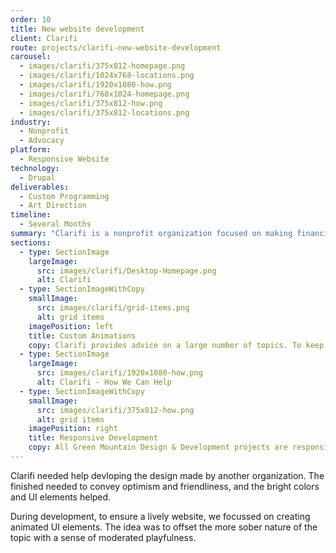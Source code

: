 ```yaml
---
order: 10
title: New website development
client: Clarifi
route: projects/clarifi-new-website-development
carousel:
  - images/clarifi/375x812-homepage.png
  - images/clarifi/1024x768-locations.png
  - images/clarifi/1920x1080-how.png
  - images/clarifi/768x1024-homepage.png
  - images/clarifi/375x812-how.png
  - images/clarifi/375x812-locations.png
industry:
  - Nonprofit
  - Advocacy
platform:
  - Responsive Website
technology:
  - Drupal
deliverables:
  - Custom Programming
  - Art Direction
timeline:
  - Several Months
summary: "Clarifi is a nonprofit organization focused on making financial literacy more accessible to everyone. They offer financial advice and planning."
sections:
  - type: SectionImage
    largeImage:
      src: images/clarifi/Desktop-Homepage.png
      alt: Clarifi
  - type: SectionImageWithCopy
    smallImage:
      src: images/clarifi/grid-items.png
      alt: grid items
    imagePosition: left
    title: Custom Animations
    copy: Clarifi provides advice on a large number of topics. To keep the finished product clean while also delivering all their content to users, we opted to reveal some content through interactive animations.
  - type: SectionImage
    largeImage:
      src: images/clarifi/1920x1080-how.png
      alt: Clarifi - How We Can Help
  - type: SectionImageWithCopy
    smallImage:
      src: images/clarifi/375x812-how.png
      alt: grid items
    imagePosition: right
    title: Responsive Development
    copy: All Green Mountain Design & Development projects are responsive in nature. Over time, more and more people access the web with handheld devices of all sizes. As a result we put the mobile experience at the forefront of our process.
---
```


Clarifi needed help devloping the design made by another organization. The finished needed to convey optimism and friendliness, and the bright colors and UI elements helped.

During development, to ensure a lively website, we focussed on creating animated UI elements. The idea was to offset the more sober nature of the topic with a sense of moderated playfulness.
